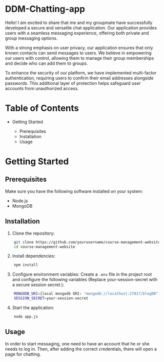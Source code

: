 # DDM-Chatting-app
Hello! I am excited to share that me and my groupmate have successfully developed a secure and versatile chat application. Our application provides users with a seamless messaging experience, offering both private and group messaging options.

With a strong emphasis on user privacy, our application ensures that only known contacts can send messages to users. We believe in empowering our users with control, allowing them to manage their group memberships and decide who can add them to groups.

To enhance the security of our platform, we have implemented multi-factor authentication, requiring users to confirm their email addresses alongside passwords. This additional layer of protection helps safeguard user accounts from unauthorized access.

# Table of Contents
<ul> 
    <li>Getting Started</li>
        <ul> 
            <li>Prerequisites</li>
            <li>Installation</li>
            <li>Usage</li>
        </ul>
</ul>

# Getting Started
## Prerequisites
Make sure you have the following software installed on your system:
<ul> 
    <li>Node.js</li>
    <li>MongoDB</li>
</ul>

## Installation
1. Clone the repository:
```bash
    git clone https://github.com/yourusername/course-management-website.git
    cd course-management-website
```
2. Install dependencies:
```bash
    npm install
```
3. Configure environment variables:
Create a `.env` file in the project root and configure the following variables
(Replace your-session-secret with a secure session secret.):
```bash
    MONGODB_URI={local mongodb URI: "mongodb://localhost:27017/blogDB" or online URI such as AWS}
    SESSION_SECRET=your-session-secret
```
4. Start the application:
```bash
    node app.js
```

## Usage
In order to start messaging, one need to have an account that he or she needs to log in. Then, after adding the correct credentials, there will open a page for chatting.
